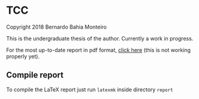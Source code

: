 # TCC

Copyright 2018 Bernardo Bahia Monteiro

This is the undergraduate thesis of the author. Currently a work in progress.

For the most up-to-date report in pdf format, [click here](https://latexonline.cc/compile?git=https://github.com/alanshepard/tcc&target=report/tcc.tex) (this is not working properly yet).

## Compile report
To compile the LaTeX report just run `latexmk` inside directory `report`
